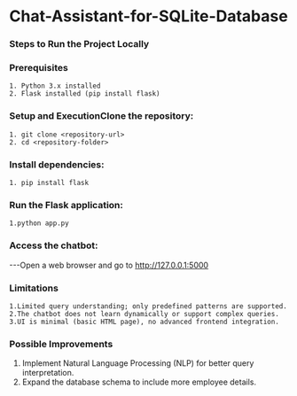 # Chat-Assistant-for-SQLite-Database
### Steps to Run the Project Locally

### Prerequisites
    1. Python 3.x installed
    2. Flask installed (pip install flask)
### Setup and ExecutionClone the repository:
    1. git clone <repository-url>
    2. cd <repository-folder>
### Install dependencies:
    1. pip install flask
### Run the Flask application:
    1.python app.py
### Access the chatbot:
---Open a web browser and go to http://127.0.0.1:5000
### Limitations
    1.Limited query understanding; only predefined patterns are supported.
    2.The chatbot does not learn dynamically or support complex queries.
    3.UI is minimal (basic HTML page), no advanced frontend integration.
### Possible Improvements
   1. Implement Natural Language Processing (NLP) for better query interpretation.
   2. Expand the database schema to include more employee details.
